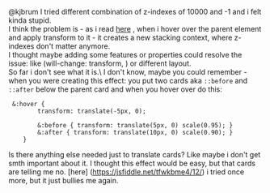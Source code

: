 @kjbrum 
I tried different combination of z-indexes of 10000 and -1 and i felt kinda stupid.\
I think the problem is - as i read [here](https://developer.mozilla.org/en-US/docs/Web/CSS/CSS_Positioning/Understanding_z_index/The_stacking_context)
, when i hover over the parent element and apply transform to it - it creates a new stacking context, where z-indexes don't matter anymore.\
I thought maybe adding some features or properties could resolve the  issue:
like (will-change: transform, ) or different layout.\
So far i don't see what it is.\\
I don't know, maybe you could remember - when you were creating this effect: you put two cards aka ```::before``` and ```::after``` below the parent card and when  you hover over do this:
```
 &:hover {
        transform: translate(-5px, 0);
        
        &:before { transform: translate(5px, 0) scale(0.95); }
        &:after { transform: translate(10px, 0) scale(0.90); }
    }
```
Is there anything else needed just to translate cards?
Like maybe i don't get smth important about it.
I thought this effect would be easy, but that cards are telling me no.
[here] (https://jsfiddle.net/tfwkbme4/12/) i tried once more,  but it just bullies me again.
